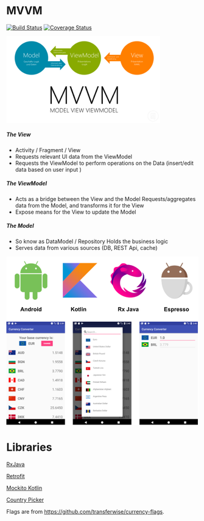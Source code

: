 # MVVM

[![Build Status](https://travis-ci.org/fernandocs/currency-converter-mvvm-kotlin-rx.svg?branch=master)](https://travis-ci.org/fernandocs/currency-converter-mvvm-kotlin-rx) [![Coverage Status](https://coveralls.io/repos/fernandocs/currency-converter-mvvm-kotlin-rx/badge.svg?branch=master&service=github)](https://coveralls.io/github/fernandocs/currency-converter-mvvm-kotlin-rx?branch=master)

<img src="https://raw.githubusercontent.com/fernandocs/currency-converter-mvvm-kotlin-rx/master/images/mvvm-flow.png" alt="layers" height="80%" width="80%">

##### The View
- Activity / Fragment / View
- Requests relevant UI data from the ViewModel
- Requests the ViewModel to perform operations on the Data (insert/edit data based on user input )

##### The ViewModel
- Acts as a bridge between the View and the Model
Requests/aggregates data from the Model, and transforms it for the View
- Expose means for the View to update the Model

##### The Model
- So know as DataModel / Repository
Holds the business logic
- Serves data from various sources (DB, REST Api, cache)


<img src="https://raw.githubusercontent.com/fernandocs/currency-converter-mvvm-kotlin-rx/master/images/core.png" alt="layers"/>

<img src="https://raw.githubusercontent.com/fernandocs/currency-converter-mvvm-kotlin-rx/master/images/app.png" alt="layers"/>

# Libraries

[RxJava](https://github.com/ReactiveX/RxJava)

[Retrofit](https://github.com/square/retrofit)

[Mockito Kotlin](https://github.com/nhaarman/mockito-kotlin)

[Country Picker](https://github.com/mukeshsolanki/country-picker-android)

Flags are from https://github.com/transferwise/currency-flags.
